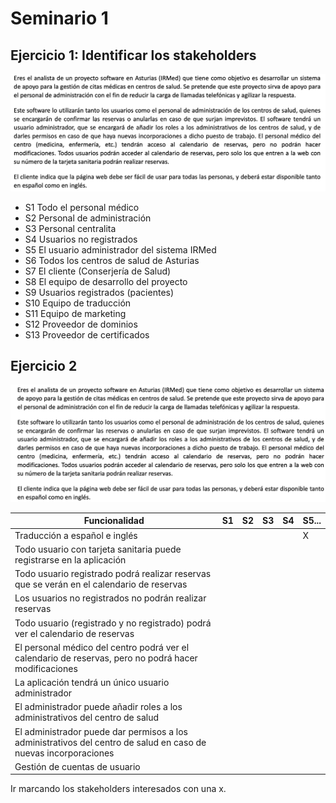 # Seminario 1

## Ejercicio 1: Identificar los stakeholders

![](./img/Pasted%20image%2020230915161926.png)

- S1 Todo el personal médico
- S2 Personal de administración
- S3 Personal centralita
- S4 Usuarios no registrados
- S5 El usuario administrador del sistema IRMed
- S6 Todos los centros de salud de Asturias
- S7 El cliente (Conserjería de Salud)
- S8 El equipo de desarrollo del proyecto
- S9 Usuarios registrados (pacientes)
- S10 Equipo de traducción
- S11 Equipo de marketing
- S12 Proveedor de dominios
- S13 Proveedor de certificados

## Ejercicio 2

![](./img/Pasted%20image%2020230915164018.png)

|Funcionalidad|S1|S2|S3|S4|S5...|
|---|---|---|---|---|---|
|Traducción a español e inglés|||||X|
|Todo usuario con tarjeta sanitaria puede registrarse en la aplicación|||||||
|Todo usuario registrado podrá realizar reservas que se verán en el calendario de reservas|||||||
|Los usuarios no registrados no podrán realizar reservas|||||||
|Todo usuario (registrado y no registrado) podrá ver el calendario de reservas|||||||
|El personal médico del centro podrá ver el calendario de reservas, pero no podrá hacer modificaciones|||||||
|La aplicación tendrá un único usuario administrador|||||||
|El administrador puede añadir roles a los administrativos del centro de salud|||||||
|El administrador puede dar permisos a los administrativos del centro de salud en caso de nuevas incorporaciones|||||||
|Gestión de cuentas de usuario|||||||

Ir marcando los stakeholders interesados con una x.